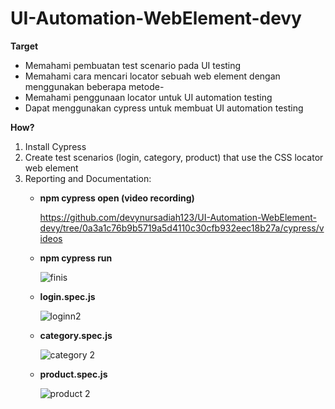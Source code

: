 # UI-Automation-WebElement-devy

**Target**‌
- Memahami pembuatan test scenario pada UI testing
- Memahami cara mencari locator sebuah web element dengan menggunakan beberapa metode- 
- Memahami penggunaan locator untuk UI automation testing
- Dapat menggunakan cypress untuk membuat UI automation testing

**How?**
1. Install Cypress
2. Create test scenarios (login, category, product) that use the CSS locator web element 
3. Reporting and Documentation:
   - **npm cypress open (video recording)**
     
     https://github.com/devynursadiah123/UI-Automation-WebElement-devy/tree/0a3a1c76b9b5719a5d4110c30cfb932eec18b27a/cypress/videos

   - **npm cypress run**
     
     ![finis](https://github.com/devynursadiah123/UI-Automation-WebElement-devy/assets/132911115/b5b76b71-8bd2-46a4-9b20-fb92cf91c827)

   - **login.spec.js**
     
     ![loginn2](https://github.com/devynursadiah123/UI-Automation-WebElement-devy/assets/132911115/b0ce0d0a-db9d-4cbe-be98-987cdf06ab9f)

   - **category.spec.js**
     
     ![category 2](https://github.com/devynursadiah123/UI-Automation-WebElement-devy/assets/132911115/dcb79f21-3721-4331-a785-8a3a55faba94)

   - **product.spec.js**
     
     ![product 2](https://github.com/devynursadiah123/UI-Automation-WebElement-devy/assets/132911115/05507985-edbd-4ab9-8d64-19692f41dae3)






